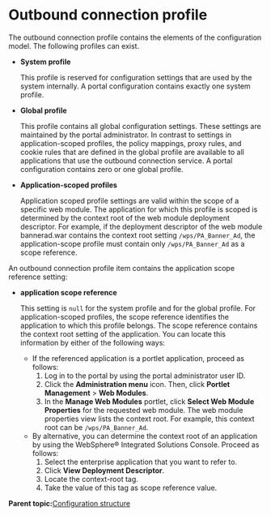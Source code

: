 # Outbound connection profile 

The outbound connection profile contains the elements of the configuration model. The following profiles can exist.

-   **System profile**

    This profile is reserved for configuration settings that are used by the system internally. A portal configuration contains exactly one system profile.

-   **Global profile**

    This profile contains all global configuration settings. These settings are maintained by the portal administrator. In contrast to settings in application-scoped profiles, the policy mappings, proxy rules, and cookie rules that are defined in the global profile are available to all applications that use the outbound connection service. A portal configuration contains zero or one global profile.

-   **Application-scoped profiles**

    Application scoped profile settings are valid within the scope of a specific web module. The application for which this profile is scoped is determined by the context root of the web module deployment descriptor. For example, if the deployment descriptor of the web module bannerad.war contains the context root setting `/wps/PA_Banner_Ad`, the application-scope profile must contain only `/wps/PA_Banner_Ad` as a scope reference.


An outbound connection profile item contains the application scope reference setting:

-   **application scope reference**

    This setting is `null` for the system profile and for the global profile. For application-scoped profiles, the scope reference identifies the application to which this profile belongs. The scope reference contains the context root setting of the application. You can locate this information by either of the following ways:

    -   If the referenced application is a portlet application, proceed as follows:
        1.  Log in to the portal by using the portal administrator user ID.
        2.  Click the **Administration menu** icon. Then, click **Portlet Management** \> **Web Modules**.
        3.  In the **Manage Web Modules** portlet, click **Select Web Module Properties** for the requested web module. The web module properties view lists the context root. For example, this context root can be `/wps/PA_Banner_Ad`.
    -   By alternative, you can determine the context root of an application by using the WebSphere® Integrated Solutions Console. Proceed as follows:
        1.  Select the enterprise application that you want to refer to.
        2.  Click **View Deployment Descriptor**.
        3.  Locate the context-root tag.
        4.  Take the value of this tag as scope reference value.

**Parent topic:**[Configuration structure ](../dev-portlet/outbhttp_cfg_structure.md)

